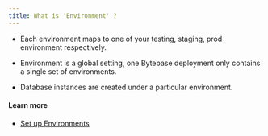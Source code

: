```yaml
---
title: What is 'Environment' ?
---
```


- Each environment maps to one of your testing, staging, prod environment respectively.

- Environment is a global setting, one Bytebase deployment only contains a single set of environments.

- Database instances are created under a particular environment.

#### Learn more

- [Set up Environments](https://docs.bytebase.com/get-started/step-by-step/set-up-environments)
